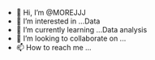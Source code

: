 - 👋 Hi, I’m @MOREJJJ
- 👀 I’m interested in ...Data 
- 🌱 I’m currently learning ...Data analysis
- 💞️ I’m looking to collaborate on ...
- 📫 How to reach me ...


<!---
MOREJJJ/MOREJJJ is a ✨ special ✨ repository because its `README.md` (this file) appears on your GitHub profile.
You can click the Preview link to take a look at your changes.
--->
